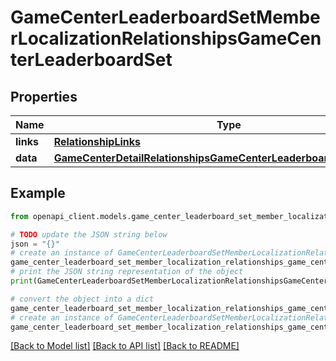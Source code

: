 # GameCenterLeaderboardSetMemberLocalizationRelationshipsGameCenterLeaderboardSet


## Properties

Name | Type | Description | Notes
------------ | ------------- | ------------- | -------------
**links** | [**RelationshipLinks**](RelationshipLinks.md) |  | [optional] 
**data** | [**GameCenterDetailRelationshipsGameCenterLeaderboardSetsDataInner**](GameCenterDetailRelationshipsGameCenterLeaderboardSetsDataInner.md) |  | [optional] 

## Example

```python
from openapi_client.models.game_center_leaderboard_set_member_localization_relationships_game_center_leaderboard_set import GameCenterLeaderboardSetMemberLocalizationRelationshipsGameCenterLeaderboardSet

# TODO update the JSON string below
json = "{}"
# create an instance of GameCenterLeaderboardSetMemberLocalizationRelationshipsGameCenterLeaderboardSet from a JSON string
game_center_leaderboard_set_member_localization_relationships_game_center_leaderboard_set_instance = GameCenterLeaderboardSetMemberLocalizationRelationshipsGameCenterLeaderboardSet.from_json(json)
# print the JSON string representation of the object
print(GameCenterLeaderboardSetMemberLocalizationRelationshipsGameCenterLeaderboardSet.to_json())

# convert the object into a dict
game_center_leaderboard_set_member_localization_relationships_game_center_leaderboard_set_dict = game_center_leaderboard_set_member_localization_relationships_game_center_leaderboard_set_instance.to_dict()
# create an instance of GameCenterLeaderboardSetMemberLocalizationRelationshipsGameCenterLeaderboardSet from a dict
game_center_leaderboard_set_member_localization_relationships_game_center_leaderboard_set_from_dict = GameCenterLeaderboardSetMemberLocalizationRelationshipsGameCenterLeaderboardSet.from_dict(game_center_leaderboard_set_member_localization_relationships_game_center_leaderboard_set_dict)
```
[[Back to Model list]](../README.md#documentation-for-models) [[Back to API list]](../README.md#documentation-for-api-endpoints) [[Back to README]](../README.md)


